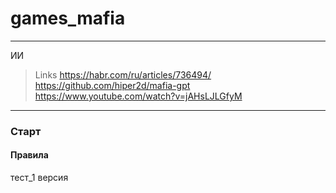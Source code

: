# games_mafia

---
ИИ
> Links
> https://habr.com/ru/articles/736494/
> https://github.com/hiper2d/mafia-gpt
> https://www.youtube.com/watch?v=jAHsLJLGfyM
---

### Старт

#### Правила
тест_1 версия




